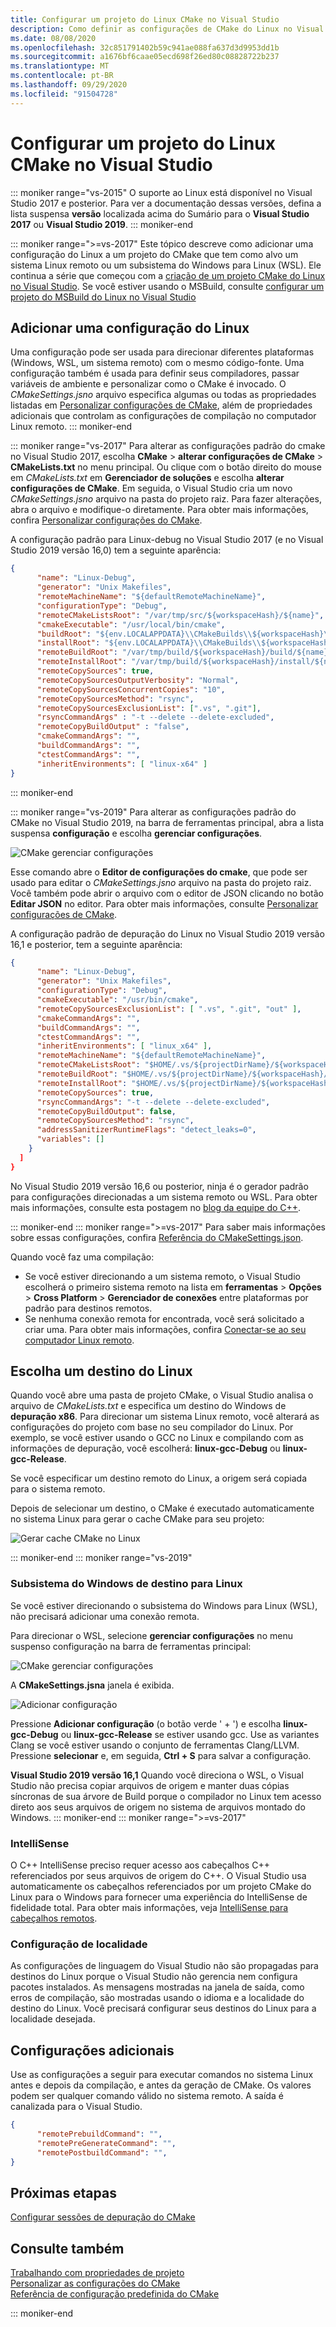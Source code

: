 ```yaml
---
title: Configurar um projeto do Linux CMake no Visual Studio
description: Como definir as configurações de CMake do Linux no Visual Studio
ms.date: 08/08/2020
ms.openlocfilehash: 32c851791402b59c941ae088fa637d3d9953dd1b
ms.sourcegitcommit: a1676bf6caae05ecd698f26ed80c08828722b237
ms.translationtype: MT
ms.contentlocale: pt-BR
ms.lasthandoff: 09/29/2020
ms.locfileid: "91504728"
---
```

# <a name="configure-a-linux-cmake-project-in-visual-studio"></a>Configurar um projeto do Linux CMake no Visual Studio

::: moniker range="vs-2015"
O suporte ao Linux está disponível no Visual Studio 2017 e posterior. Para ver a documentação dessas versões, defina a lista suspensa **versão** localizada acima do Sumário para o **Visual Studio 2017** ou **Visual Studio 2019**.
::: moniker-end

::: moniker range=">=vs-2017"
Este tópico descreve como adicionar uma configuração do Linux a um projeto do CMake que tem como alvo um sistema Linux remoto ou um subsistema do Windows para Linux (WSL). Ele continua a série que começou com a [criação de um projeto CMake do Linux no Visual Studio](cmake-linux-project.md). Se você estiver usando o MSBuild, consulte [configurar um projeto do MSBuild do Linux no Visual Studio](configure-a-linux-project.md)

## <a name="add-a-linux-configuration"></a>Adicionar uma configuração do Linux

Uma configuração pode ser usada para direcionar diferentes plataformas (Windows, WSL, um sistema remoto) com o mesmo código-fonte. Uma configuração também é usada para definir seus compiladores, passar variáveis de ambiente e personalizar como o CMake é invocado. O *CMakeSettings.jsno* arquivo especifica algumas ou todas as propriedades listadas em [Personalizar configurações de CMake](../build/customize-cmake-settings.md), além de propriedades adicionais que controlam as configurações de compilação no computador Linux remoto.
::: moniker-end

::: moniker range="vs-2017"
Para alterar as configurações padrão do cmake no Visual Studio 2017, escolha **CMake**  >  **alterar configurações de CMake**  >  **CMakeLists.txt** no menu principal. Ou clique com o botão direito do mouse em *CMakeLists.txt* em **Gerenciador de soluções** e escolha **alterar configurações de CMake**. Em seguida, o Visual Studio cria um novo *CMakeSettings.jsno* arquivo na pasta do projeto raiz. Para fazer alterações, abra o arquivo e modifique-o diretamente. Para obter mais informações, confira [Personalizar configurações do CMake](../build/customize-cmake-settings.md).

A configuração padrão para Linux-debug no Visual Studio 2017 (e no Visual Studio 2019 versão 16,0) tem a seguinte aparência:

```json
{
      "name": "Linux-Debug",
      "generator": "Unix Makefiles",
      "remoteMachineName": "${defaultRemoteMachineName}",
      "configurationType": "Debug",
      "remoteCMakeListsRoot": "/var/tmp/src/${workspaceHash}/${name}",
      "cmakeExecutable": "/usr/local/bin/cmake",
      "buildRoot": "${env.LOCALAPPDATA}\\CMakeBuilds\\${workspaceHash}\\build\\${name}",
      "installRoot": "${env.LOCALAPPDATA}\\CMakeBuilds\\${workspaceHash}\\install\\${name}",
      "remoteBuildRoot": "/var/tmp/build/${workspaceHash}/build/${name}",
      "remoteInstallRoot": "/var/tmp/build/${workspaceHash}/install/${name}",
      "remoteCopySources": true,
      "remoteCopySourcesOutputVerbosity": "Normal",
      "remoteCopySourcesConcurrentCopies": "10",
      "remoteCopySourcesMethod": "rsync",
      "remoteCopySourcesExclusionList": [".vs", ".git"],
      "rsyncCommandArgs" : "-t --delete --delete-excluded",
      "remoteCopyBuildOutput" : "false",
      "cmakeCommandArgs": "",
      "buildCommandArgs": "",
      "ctestCommandArgs": "",
      "inheritEnvironments": [ "linux-x64" ]
}
```

::: moniker-end

::: moniker range="vs-2019"
Para alterar as configurações padrão do CMake no Visual Studio 2019, na barra de ferramentas principal, abra a lista suspensa **configuração** e escolha **gerenciar configurações**.

![CMake gerenciar configurações](../build/media/vs2019-cmake-manage-configurations.png "Lista suspensa de configurações do CMake")

Esse comando abre o **Editor de configurações do cmake**, que pode ser usado para editar o *CMakeSettings.jsno* arquivo na pasta do projeto raiz. Você também pode abrir o arquivo com o editor de JSON clicando no botão **Editar JSON** no editor. Para obter mais informações, consulte [Personalizar configurações de CMake](../build/customize-cmake-settings.md).

A configuração padrão de depuração do Linux no Visual Studio 2019 versão 16,1 e posterior, tem a seguinte aparência:

```json
{
      "name": "Linux-Debug",
      "generator": "Unix Makefiles",
      "configurationType": "Debug",
      "cmakeExecutable": "/usr/bin/cmake",
      "remoteCopySourcesExclusionList": [ ".vs", ".git", "out" ],
      "cmakeCommandArgs": "",
      "buildCommandArgs": "",
      "ctestCommandArgs": "",
      "inheritEnvironments": [ "linux_x64" ],
      "remoteMachineName": "${defaultRemoteMachineName}",
      "remoteCMakeListsRoot": "$HOME/.vs/${projectDirName}/${workspaceHash}/src",
      "remoteBuildRoot": "$HOME/.vs/${projectDirName}/${workspaceHash}/out/build/${name}",
      "remoteInstallRoot": "$HOME/.vs/${projectDirName}/${workspaceHash}/out/install/${name}",
      "remoteCopySources": true,
      "rsyncCommandArgs": "-t --delete --delete-excluded",
      "remoteCopyBuildOutput": false,
      "remoteCopySourcesMethod": "rsync",
      "addressSanitizerRuntimeFlags": "detect_leaks=0",
      "variables": []
    }
  ]
}
```

No Visual Studio 2019 versão 16,6 ou posterior, ninja é o gerador padrão para configurações direcionadas a um sistema remoto ou WSL. Para obter mais informações, consulte esta postagem no [blog da equipe do C++](https://devblogs.microsoft.com/cppblog/linux-development-with-visual-studio-first-class-support-for-gdbserver-improved-build-times-with-ninja-and-updates-to-the-connection-manager/).

::: moniker-end
::: moniker range=">=vs-2017"
Para saber mais informações sobre essas configurações, confira [Referência do CMakeSettings.json](../build/cmakesettings-reference.md).

Quando você faz uma compilação:

- Se você estiver direcionando a um sistema remoto, o Visual Studio escolherá o primeiro sistema remoto na lista em **ferramentas** > **Opções** > **Cross Platform** > **Gerenciador de conexões** entre plataformas por padrão para destinos remotos.
- Se nenhuma conexão remota for encontrada, você será solicitado a criar uma. Para obter mais informações, confira [Conectar-se ao seu computador Linux remoto](connect-to-your-remote-linux-computer.md).

## <a name="choose-a-linux-target"></a>Escolha um destino do Linux

Quando você abre uma pasta de projeto CMake, o Visual Studio analisa o arquivo de *CMakeLists.txt* e especifica um destino do Windows de **depuração x86**. Para direcionar um sistema Linux remoto, você alterará as configurações do projeto com base no seu compilador do Linux. Por exemplo, se você estiver usando o GCC no Linux e compilando com as informações de depuração, você escolherá:  **linux-gcc-Debug** ou **linux-gcc-Release**.

Se você especificar um destino remoto do Linux, a origem será copiada para o sistema remoto.

Depois de selecionar um destino, o CMake é executado automaticamente no sistema Linux para gerar o cache CMake para seu projeto:

![Gerar cache CMake no Linux](media/cmake-linux-1.png "Gerar o cache CMake no Linux")

::: moniker-end
::: moniker range="vs-2019"

### <a name="target-windows-subsystem-for-linux"></a>Subsistema do Windows de destino para Linux

Se você estiver direcionando o subsistema do Windows para Linux (WSL), não precisará adicionar uma conexão remota.

Para direcionar o WSL, selecione **gerenciar configurações** no menu suspenso configuração na barra de ferramentas principal:

![CMake gerenciar configurações](../build/media/vs2019-cmake-manage-configurations.png "Lista suspensa de configurações do CMake")

A **CMakeSettings.jsna** janela é exibida.

![Adicionar configuração](media/cmake-linux-configurations.png "Adicionar uma configuração às configurações do CMake")

Pressione **Adicionar configuração** (o botão verde ' + ') e escolha **linux-gcc-Debug** ou **linux-gcc-Release** se estiver usando gcc. Use as variantes Clang se você estiver usando o conjunto de ferramentas Clang/LLVM.  Pressione **selecionar** e, em seguida, **Ctrl + S** para salvar a configuração.

**Visual Studio 2019 versão 16,1** Quando você direciona o WSL, o Visual Studio não precisa copiar arquivos de origem e manter duas cópias síncronas de sua árvore de Build porque o compilador no Linux tem acesso direto aos seus arquivos de origem no sistema de arquivos montado do Windows.
::: moniker-end
::: moniker range=">=vs-2017"

### <a name="intellisense"></a>IntelliSense

O C++ IntelliSense preciso requer acesso aos cabeçalhos C++ referenciados por seus arquivos de origem do C++. O Visual Studio usa automaticamente os cabeçalhos referenciados por um projeto CMake do Linux para o Windows para fornecer uma experiência do IntelliSense de fidelidade total. Para obter mais informações, veja [IntelliSense para cabeçalhos remotos](configure-a-linux-project.md#remote_intellisense).

### <a name="locale-setting"></a>Configuração de localidade

As configurações de linguagem do Visual Studio não são propagadas para destinos do Linux porque o Visual Studio não gerencia nem configura pacotes instalados. As mensagens mostradas na janela de saída, como erros de compilação, são mostradas usando o idioma e a localidade do destino do Linux. Você precisará configurar seus destinos do Linux para a localidade desejada.

## <a name="additional-settings"></a>Configurações adicionais

Use as configurações a seguir para executar comandos no sistema Linux antes e depois da compilação, e antes da geração de CMake. Os valores podem ser qualquer comando válido no sistema remoto. A saída é canalizada para o Visual Studio.

```json
{
      "remotePrebuildCommand": "",
      "remotePreGenerateCommand": "",
      "remotePostbuildCommand": "",
}
```

## <a name="next-steps"></a>Próximas etapas

[Configurar sessões de depuração do CMake](../build/configure-cmake-debugging-sessions.md?toc=/cpp/linux/toc.json&bc=/cpp/_breadcrumb/toc.json)

## <a name="see-also"></a>Consulte também

[Trabalhando com propriedades de projeto](../build/working-with-project-properties.md)<br/>
[Personalizar as configurações do CMake](../build/customize-cmake-settings.md)<br/>
[Referência de configuração predefinida do CMake](../build/cmake-predefined-configuration-reference.md)

::: moniker-end
